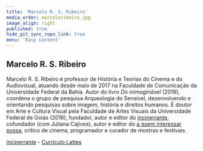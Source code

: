 ```yaml
---
title: 'Marcelo R. S. Ribeiro'
media_order: marceloribeiro.jpg
image_align: right
published: true
hide_git_sync_repo_link: true
menu: 'Easy Content'
---
```


## Marcelo R. S. Ribeiro

Marcelo R. S. Ribeiro é professor de História e Teorias do Cinema e do Audiovisual, atuando desde maio de 2017 na Faculdade de Comunicação da Universidade Federal da Bahia. Autor do livro _Do inimaginável_ (2019), coordena o grupo de pesquisa Arqueologia do Sensível, desenvolvendo e orientando pesquisas sobre imagem, história e direitos humanos. É doutor em Arte e Cultura Visual pela Faculdade de Artes Visuais da Universidade Federal de Goiás (2016), fundador, autor e editor do [incinerrante](https://www.incinerrante.com/), cofundador (com Juliana Cajives), autor e editor do [a quem interessar possa](https://www.aquem.in/), crítico de cinema, programador e curador de mostras e festivais.

[incinerrante](https://www.incinerrante.com?classes=btn,btn-primary,btn-lg&target=_blank) - [Currículo Lattes](http://lattes.cnpq.br/1614542610299046?classes=btn,btn-primary,btn-lg&targer=_blank)